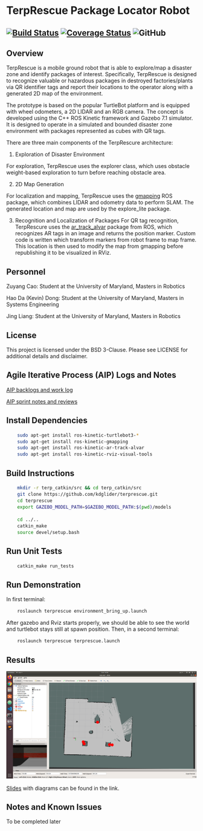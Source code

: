 # TerpRescue Package Locator Robot
[![Build Status](https://travis-ci.com/kdglider/terprescue.svg?branch=master)](https://travis-ci.com/kdglider/terprescue)
[![Coverage Status](https://coveralls.io/repos/github/kdglider/terprescue/badge.svg?branch=master)](https://coveralls.io/github/kdglider/terprescue?branch=master)
![GitHub](https://img.shields.io/github/license/kdglider/terprescue)
---


## Overview
TerpRescue is a mobile ground robot that is able to explore/map a disaster zone and identify packages of interest. Specifically, TerpRescue is designed to recognize valuable or hazardous packages in destroyed factories/plants via QR identifier tags and report their locations to the operator along with a generated 2D map of the environment.

The prototype is based on the popular TurtleBot platform and is equipped with wheel odometers, a 2D LIDAR and an RGB camera. The concept is developed using the C++ ROS Kinetic framework and Gazebo 7.1 simulator. It is designed to operate in a simulated and bounded disaster zone environment with packages represented as cubes with QR tags.

There are three main components of the TerpRescure architecture:

1) Exploration of Disaster Environment

For exploration, TerpRescue uses the explorer class, which uses obstacle weight-based exploration to turn before reaching obstacle area.

2) 2D Map Generation

For localization and mapping, TerpRescue uses the [gmapping](http://wiki.ros.org/gmapping) ROS package, which combines LIDAR and odometry data to perform SLAM. The generated location and map are used by the explore_lite package.

3) Recognition and Localization of Packages
For QR tag recognition, TerpRescure uses the [ar_track_alvar](http://wiki.ros.org/ar_track_alvar) package from ROS, which recognizes AR tags in an image and returns the position marker. Custom code is written which transform markers from robot frame to map frame. This location is then used to modify the map from gmapping before republishing it to be visualized in RViz.


## Personnel
Zuyang Cao: Student at the University of Maryland, Masters in Robotics

Hao Da (Kevin) Dong: Student at the University of Maryland, Masters in Systems Engineering

Jing Liang: Student at the University of Maryland, Masters in Robotics


## License
This project is licensed under the BSD 3-Clause. Please see LICENSE for additional details and disclaimer.


## Agile Iterative Process (AIP) Logs and Notes
[AIP backlogs and work log](https://drive.google.com/open?id=1RF53rFKYQvgn6KD99nCPuQfjBiVyMH979sXPxVefiFI)

[AIP sprint notes and reviews](https://drive.google.com/open?id=1kZm0ZEUZRR4xcK7r9gMdDrfFsKHa91Pvx2rPyIjw8Uw)


## Install Dependencies
``` bash
	sudo apt-get install ros-kinetic-turtlebot3-*
	sudo apt-get install ros-kinetic-gmapping
	sudo apt-get install ros-kinetic-ar-track-alvar
	sudo apt-get install ros-kinetic-rviz-visual-tools
```

## Build Instructions
``` bash
	mkdir -r terp_catkin/src && cd terp_catkin/src
	git clone https://github.com/kdglider/terprescue.git
	cd terprescue
	export GAZEBO_MODEL_PATH=$GAZEBO_MODEL_PATH:$(pwd)/models

	cd ../..
	catkin_make
 	source devel/setup.bash
```
## Run Unit Tests
``` bash
	catkin_make run_tests
```


## Run Demonstration
In first terminal:
``` bash
	roslaunch terprescue environment_bring_up.launch
```
After gazebo and Rviz starts properly, we should be able to see the world and
turtlebot stays still at spawn position. Then, in a second terminal:
```bash
	roslaunch terprescue terprescue.launch
```

## Results
![result image](/images/terprescue.png)

[Slides](https://docs.google.com/presentation/d/13oO6MR0l_aEbyQhVjPTJkfjGrAqJLaX-ltRgInf0GAM/edit?usp=sharing) with diagrams can be found in the link.

## Notes and Known Issues
To be completed later
